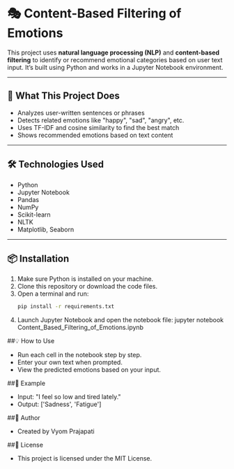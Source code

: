# 🎭 Content-Based Filtering of Emotions

This project uses **natural language processing (NLP)** and **content-based filtering** to identify or recommend emotional categories based on user text input. It’s built using Python and works in a Jupyter Notebook environment.

---

## 🚀 What This Project Does

- Analyzes user-written sentences or phrases
- Detects related emotions like "happy", "sad", "angry", etc.
- Uses TF-IDF and cosine similarity to find the best match
- Shows recommended emotions based on text content

---

## 🛠️ Technologies Used

- Python
- Jupyter Notebook
- Pandas
- NumPy
- Scikit-learn
- NLTK
- Matplotlib, Seaborn

---

## 📦 Installation

1. Make sure Python is installed on your machine.
2. Clone this repository or download the code files.
3. Open a terminal and run:
    ```bash
    pip install -r requirements.txt

4. Launch Jupyter Notebook and open the notebook file:
    jupyter notebook Content_Based_Filtering_of_Emotions.ipynb


##💡 How to Use
- Run each cell in the notebook step by step.
- Enter your own text when prompted.
- View the predicted emotions based on your input.

##📌 Example
- Input: "I feel so low and tired lately."
- Output: ['Sadness', 'Fatigue']

##👤 Author
- Created by Vyom Prajapati

##📄 License
- This project is licensed under the MIT License.